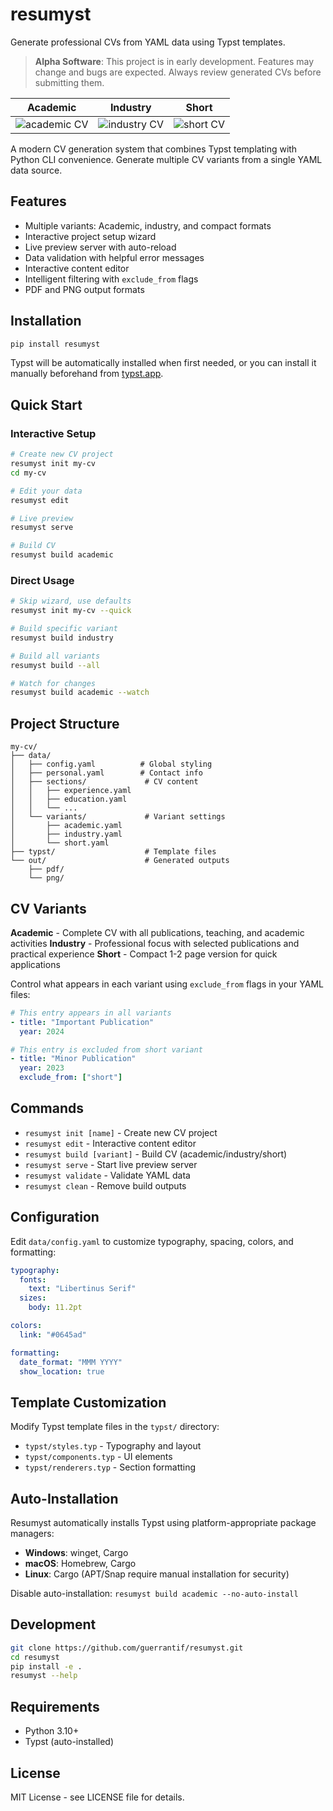 # resumyst

Generate professional CVs from YAML data using Typst templates.

> **Alpha Software**: This project is in early development. Features may change and bugs are expected. Always review generated CVs before submitting them.

|Academic|Industry|Short|
|:-:|:-:|:-:|
|![academic CV](out/png/cv-academic-1.png)|![industry CV](out/png/cv-industry-1.png)|![short CV](out/png/cv-short-1.png)|

A modern CV generation system that combines Typst templating with Python CLI convenience. Generate multiple CV variants from a single YAML data source.

## Features

- Multiple variants: Academic, industry, and compact formats
- Interactive project setup wizard
- Live preview server with auto-reload
- Data validation with helpful error messages
- Interactive content editor
- Intelligent filtering with `exclude_from` flags
- PDF and PNG output formats

## Installation

```bash
pip install resumyst
```

Typst will be automatically installed when first needed, or you can install it manually beforehand from [typst.app](https://typst.app/docs/installation/).

## Quick Start

### Interactive Setup

```bash
# Create new CV project
resumyst init my-cv
cd my-cv

# Edit your data
resumyst edit

# Live preview
resumyst serve

# Build CV
resumyst build academic
```

### Direct Usage

```bash
# Skip wizard, use defaults
resumyst init my-cv --quick

# Build specific variant
resumyst build industry

# Build all variants
resumyst build --all

# Watch for changes
resumyst build academic --watch
```

## Project Structure

```
my-cv/
├── data/
│   ├── config.yaml          # Global styling
│   ├── personal.yaml        # Contact info
│   ├── sections/             # CV content
│   │   ├── experience.yaml
│   │   ├── education.yaml
│   │   └── ...
│   └── variants/             # Variant settings
│       ├── academic.yaml
│       ├── industry.yaml
│       └── short.yaml
├── typst/                    # Template files
└── out/                      # Generated outputs
    ├── pdf/
    └── png/
```

## CV Variants

**Academic** - Complete CV with all publications, teaching, and academic activities
**Industry** - Professional focus with selected publications and practical experience
**Short** - Compact 1-2 page version for quick applications

Control what appears in each variant using `exclude_from` flags in your YAML files:

```yaml
# This entry appears in all variants
- title: "Important Publication"
  year: 2024

# This entry is excluded from short variant
- title: "Minor Publication"
  year: 2023
  exclude_from: ["short"]
```

## Commands

- `resumyst init [name]` - Create new CV project
- `resumyst edit` - Interactive content editor
- `resumyst build [variant]` - Build CV (academic/industry/short)
- `resumyst serve` - Start live preview server
- `resumyst validate` - Validate YAML data
- `resumyst clean` - Remove build outputs

## Configuration

Edit `data/config.yaml` to customize typography, spacing, colors, and formatting:

```yaml
typography:
  fonts:
    text: "Libertinus Serif"
  sizes:
    body: 11.2pt

colors:
  link: "#0645ad"

formatting:
  date_format: "MMM YYYY"
  show_location: true
```

## Template Customization

Modify Typst template files in the `typst/` directory:
- `typst/styles.typ` - Typography and layout
- `typst/components.typ` - UI elements
- `typst/renderers.typ` - Section formatting

## Auto-Installation

Resumyst automatically installs Typst using platform-appropriate package managers:

- **Windows**: winget, Cargo
- **macOS**: Homebrew, Cargo  
- **Linux**: Cargo (APT/Snap require manual installation for security)

Disable auto-installation: `resumyst build academic --no-auto-install`

## Development

```bash
git clone https://github.com/guerrantif/resumyst.git
cd resumyst
pip install -e .
resumyst --help
```

## Requirements

- Python 3.10+
- Typst (auto-installed)

## License

MIT License - see LICENSE file for details.